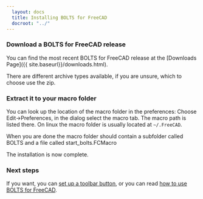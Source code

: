 ```yaml
---
  layout: docs
  title: Installing BOLTS for FreeCAD
  docroot: "../"
---
```


### Download a BOLTS for FreeCAD release

You can find the most recent BOLTS for FreeCAD release at the [Downloads Page]({{ site.baseurl}}/downloads.html).

There are different archive types available, if you are unsure, which to choose use the zip.


### Extract it to your macro folder

You can look up the location of the macro folder in the preferences: Choose
Edit->Preferences, in the dialog select the macro tab. The macro path is listed
there. On linux the macro folder is usually located at `~/.FreeCAD`.

When you are done the macro folder should contain a subfolder called BOLTS and
a file called start_bolts.FCMacro

The installation is now complete.

### Next steps

If you want, you can [set up a toolbar button](toolbar.html), or you can read [how to use BOLTS for FreeCAD](usage.html).
